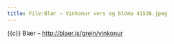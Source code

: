 ```yaml
---
title: File:Blær – Vinkonur vors og blóma 41536.jpeg
---
```


{{c}} Blær – http://blaer.is/grein/vinkonur